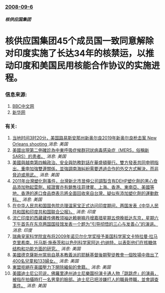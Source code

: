 ### [2008-09-6](/news/2008/09/6/index.md)

##### 核供应国集团
# 核供应国集团45个成员国一致同意解除对印度实施了长达34年的核禁运，以推动印度和美国民用核能合作协议的实施进程。




### 信息来源:

1. [BBC中文网](http://news.bbc.co.uk/chinese/simp/hi/newsid_7600000/newsid_7601900/7601986.stm)
2. [新华网](http://news.xinhuanet.com/world/2008-09/06/content_9815819.htm)

### 有关:

1. [ 当地时间3时20分，美国路易斯安那州新奥尔良2019年新奥尔良枪击案 New Orleans shooting ](/zh/news/2019/12/1/当地时间3时20分-美国路易斯安那州新奥尔良2019年新奥尔良枪击案-New-Orleans-shooting.md) _消息: 美国_
2. [ 美國出現第二例確診為中東呼吸症候群冠狀病毒感染症（MERS，俗稱新SARS）的患者。](/zh/news/2014/05/12/美國出現第二例確診為中東呼吸症候群冠狀病毒感染症-MERS-俗稱新SARS-的患者.md) _消息: 美国_
3. [ 美國與越南第四輪政治、安全與防務對話在華盛頓舉行。雙方發表共同申明指出，重申加強雙邊關係，並強調南海糾紛需要透過合作的外交方式解決，而非脅迫或用武。](/zh/news/2011/06/17/美國與越南第四輪政治-安全與防務對話在華盛頓舉行-雙方發表共同申明指出-重申加強雙邊關係-並強調南海糾紛需要透過合作的.md) _消息: 美国_
4. [2011年台灣塑化劑事件，台灣新北市昱伸公司調製含有DEHP塑化劑的黑心食品添加物起雲劑，經證實亦有銷售往菲律賓、上海、香港、東南亞、美國等地，香港的進口食品商表示將全面回收來自台灣，疑似有添加塑化劑的運動飲料。](/zh/news/2011/05/25/2011年台灣塑化劑事件-台灣新北市昱伸公司調製含有DEHP塑化劑的黑心食品添加物起雲劑-經證實亦有銷售往菲律賓-上海.md) _消息: 美国_
5. [ 在中华人民共和国国务院总理温家宝正式访问印度期间，两国发表《中华人民共和国和印度共和国联合公报》。](/zh/news/2010/12/16/在中华人民共和国国务院总理温家宝正式访问印度期间-两国发表-中华人民共和国和印度共和国联合公报.md) _消息: 印度_
6. [ 流亡印度的西藏藏传佛教领袖达赖喇嘛丹增嘉措星期五傍晚抵达东京，星期六下午首先在东京两国国技馆发表一个题为“引导彻悟的三心与发善心”的演讲。](/zh/news/2009/11/1/流亡印度的西藏藏传佛教领袖达赖喇嘛丹增嘉措星期五傍晚抵达东京-星期六下午首先在东京两国国技馆发表一个题为-引导彻悟的三.md) _消息: 印度_
7. [ 瑞典皇家科学院宣布将2009年诺贝尔化学奖授予美国科学家文卡特拉曼·拉马克里希南，托马斯·施泰茨和以色列科学家阿达·约纳特，以表彰他们在核糖体结构和功能方面的研究。](/zh/news/2009/10/7/瑞典皇家科学院宣布将2009年诺贝尔化学奖授予美国科学家文卡特拉曼-拉马克里希南-托马斯-施泰茨和以色列科学家阿达-约.md) _消息: 美国_
8. [美國德克薩斯州當局自基本教義派的耶穌基督後期聖徒教會一個牧場中救出了400名兒童和133婦女。](/zh/news/2008/04/8/美國德克薩斯州當局自基本教義派的耶穌基督後期聖徒教會一個牧場中救出了400名兒童和133婦女.md) _消息: 美国_
9. [東盟拒絕在美國壓力下開除緬甸的會籍。](/zh/news/2007/11/18/東盟拒絕在美國壓力下開除緬甸的會籍.md) _消息: 美国_
10. [美國迪士尼公司说，佛羅里達州迪士尼樂園扮演卡通人物「跳跳虎」的演員，被指在拍攝時打一名男童的臉部。迪士尼已把涉嫌打人的職員停職，並會調查事件。](/zh/news/2007/01/6/美國迪士尼公司说-佛羅里達州迪士尼樂園扮演卡通人物-跳跳虎-的演員-被指在拍攝時打一名男童的臉部-迪士尼已把涉嫌打人的職.md) _消息: 美国_
